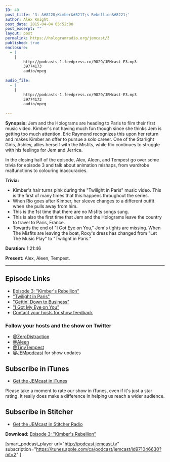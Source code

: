 ```yaml
---
ID: 40
post_title: '3: &#8220;Kimber&#8217;s Rebellion&#8221;'
author: Alex Knight
post_date: 2015-04-04 05:52:00
post_excerpt: ""
layout: post
permalink: https://hologramradio.org/jemcast/3
published: true
enclosure:
  - |
    |
        http://podcasts-1.feedpress.co/9829/JEMcast-E3.mp3
        39774173
        audio/mpeg
        
audio_file:
  - |
    |
        http://podcasts-1.feedpress.co/9829/JEMcast-E3.mp3
        39774173
        audio/mpeg
        
---
```

__Synopsis:__ Jem and the Holograms are heading to Paris to film their first music video. Kimber's not having much fun though since she thinks Jem is getting too much attention. Eric Raymond recognizes this upon her return and makes Kimber an offer to pursue a solo career. One of the Starlight Girls, Ashley, allies herself with the Misfits, while Rio continues to struggle with his feelings for Jem and Jerrica.

In the closing half of the episode, Alex, Aleen, and Tempest go over some trivia for episode 3 and talk about animation mishaps, from wardrobe malfunctions to colouring inaccuracies.

__Trivia:__

- Kimber's hair turns pink during the "Twilight in Paris" music video. This is the first of many times that this happens throughout the series.
- When Rio goes after Kimber, her sleeve changes to a different outfit when she pulls away from him.
- This is the 1st time that there are no Misfits songs sung.
- This is also the first time that Jem and the Holograms leave the country to travel to Paris, France.
- Towards the end of "I Got Eye on You," Jem's tights are missing.
When The Misfits are leaving the boat, Roxy's dress has changed from "Let The Music Play" to "Twilight in Paris."


__Duration:__ 1:21:46

__Present:__ Alex, Aleen, Tempest.

_________

## Episode Links

- [Episode 3: "Kimber's Rebellion"][Kimber's Rebellion]
- ["Twilight in Paris"][Twilight in Paris]
- ["Gettin' Down to Business"][Gettin' Down to Business]
- ["I Got My Eye on You"][I Got My Eye on You]
- [Contact your hosts for show feedback][Contact]

### Follow your hosts and the show on Twitter

- [@ZeroDistraction][ZeroDistraction]
- [@Aleen][Aleen]
- [@TinyTempest][TinyTempest]
- [@JEMpodcast][JEMcast] for show updates

## Subscribe in iTunes

- [Get the JEMcast in iTunes][iTunes]

Please take a moment to rate our show in iTunes, even if it's just a star rating. It really does make a difference in helping us reach a wider audience.

## Subscribe in Stitcher

- [Get the JEMcast in Stitcher Radio][Stitcher]

__Download:__ [Episode 3: "Kimber's Rebellion"][E3]

[Kimber's Rebellion]: http://jem.wikia.com/wiki/Kimber%27s_Rebellion
[Twilight in Paris]: https://www.youtube.com/watch?v=1wapue_eGVk
[Gettin' Down to Business]: https://www.youtube.com/watch?v=dYDU2iRk0Wo
[I Got My Eye on You]: https://www.youtube.com/watch?v=2oXhR1YFD5E
[Contact]: https://jemcast.tv/contact
[ZeroDistraction]: https://twitter.com/zerodistraction
[Aleen]: https://twitter.com/aleen
[TinyTempest]: https://twitter.com/tinytempest
[JEMcast]: (https://twitter.com/JEMpodcast) 
[iTunes]: https://itunes.apple.com/ca/podcast/jemcast/id971046630
[Stitcher]: http://www.stitcher.com/podcast/jemcast
[E3]: http://podcasts-1.feedpress.co/9829/JEMcast-E3.mp3

[smart_podcast_player url="http://podcast.jemcast.tv" subscription="https://itunes.apple.com/ca/podcast/jemcast/id971046630?mt=2" ]